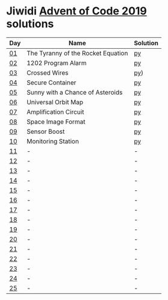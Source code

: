 # Jiwidi [Advent of Code 2019](https://adventofcode.com/2019) solutions

|Day|Name|Solution|
|---|---|---|
|[01](https://adventofcode.com/2019/day/1)|The Tyranny of the Rocket Equation|[py](day1/main.py)|
|[02](https://adventofcode.com/2019/day/2)|1202 Program Alarm|[py](day2/main.py)|
|[03](https://adventofcode.com/2019/day/3)|Crossed Wires|[py](day3/main.py))|
|[04](https://adventofcode.com/2019/day/4)|Secure Container|[py](day4/main.py)|
|[05](https://adventofcode.com/2019/day/5)|Sunny with a Chance of Asteroids|[py](day5/main.py)|
|[06](https://adventofcode.com/2019/day/6)|Universal Orbit Map|[py](day6/main.py)|
|[07](https://adventofcode.com/2019/day/7)|Amplification Circuit|[py](day7/main.py)|
|[08](https://adventofcode.com/2019/day/8)|Space Image Format|[py](day8/main.py)|
|[09](https://adventofcode.com/2019/day/9)|Sensor Boost|[py](day9/main.py)|
|[10](https://adventofcode.com/2019/day/10)|Monitoring Station|[py](day10/main.py)|
|[11](https://adventofcode.com/2019/day/11)|-|-|
|[12](https://adventofcode.com/2019/day/12)|-|-|
|[13](https://adventofcode.com/2019/day/13)|-|-|
|[14](https://adventofcode.com/2019/day/14)|-|-|
|[15](https://adventofcode.com/2019/day/15)|-|-|
|[16](https://adventofcode.com/2019/day/16)|-|-|
|[17](https://adventofcode.com/2019/day/17)|-|-|
|[18](https://adventofcode.com/2019/day/18)|-|-|
|[19](https://adventofcode.com/2019/day/19)|-|-|
|[20](https://adventofcode.com/2019/day/20)|-|-|
|[21](https://adventofcode.com/2019/day/21)|-|-|
|[22](https://adventofcode.com/2019/day/22)|-|-|
|[23](https://adventofcode.com/2019/day/23)|-|-|
|[24](https://adventofcode.com/2019/day/24)|-|-|
|[25](https://adventofcode.com/2019/day/25)|-|-|